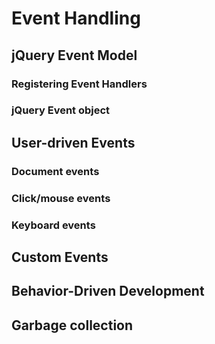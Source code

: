 # Event Handling

## jQuery Event Model

### Registering Event Handlers

### jQuery Event object

## User-driven Events

### Document events

### Click/mouse events

### Keyboard events

## Custom Events

## Behavior-Driven Development

## Garbage collection

